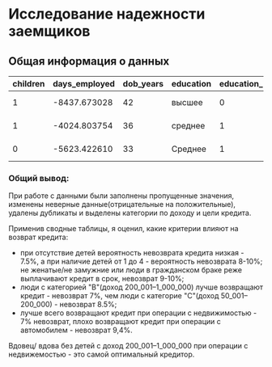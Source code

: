 # Исследование надежности заемщиков

## Общая информация о данных
| children | days_employed | dob_years | education | education_id | family_status | family_status_id | gender |income_type|debt|	total_income|	purpose|
|-----------------|-------|-------------|-------------|-----------|---------------|------------------|-------------------|---|---|---|---|
|	1|	-8437.673028|	42|	высшее|	0|	женат / замужем	|0|	F|	сотрудник|	0	|253875.639453	|покупка жилья|
|	1|	-4024.803754|	36|	среднее|	1|	женат / замужем|	0	|F|	сотрудник|	0	|112080.014102|	приобретение автомобиля|
|	0|	-5623.422610|	33|	Среднее|	1|	женат / замужем|	0	|M|	сотрудник|	0	|145885.952297|	покупка жилья|
### Общий вывод:

При работе с данными были заполнены пропущенные значения, изменены неверные данные(отрицательные на положительные), удалены дубликаты и выделены категории по доходу и цели кредита. 

Применив сводные таблицы, я оценил, какие критерии влияют на возврат кредита: 
* при отсутствие детей вероятность невозврата кредита низкая - 7.5%, а при наличие детей от 1 до 4 - вероятность невозврата 8-10%; не женатые/не замужние или люди в гражданском браке реже выплачивают кредит в срок, невозврат 9-10%;
* люди с категорией "В"(доход 200_001–1_000_000) лучше возвращают кредит - невозврат 7%, чем люди с категорие "С"(доход 50_001–200_000) - невозврат 8.5%; 
* лучше всего возвращают кредит при операции с недвижимостью - 7% невозврат, плохо возвращают кредит при операции с автомобилем - невозврат 9,4%. 

Вдовец/ вдова без детей с доход 200_001–1_000_000 при операции с недвижемостью - это самой оптимальный кредитор.

